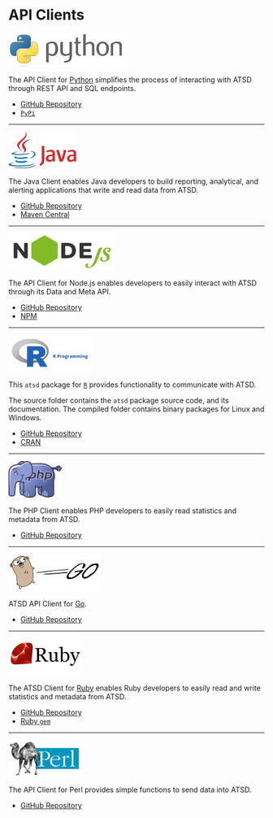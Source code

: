 # API Clients

![](./images/python-logo-1.png)

<a href="#python"></a>

The API Client for [Python](https://www.python.org/) simplifies the process of interacting with ATSD through REST API and SQL endpoints.

* [GitHub Repository](https://github.com/axibase/atsd-api-python)
* [`PyPi`](https://pypi.python.org/pypi/atsd_client)

---

![](./images/java-logo.png)

<a href="#java"></a>

The Java Client enables Java developers to build reporting, analytical, and alerting applications that write and read data from ATSD.

* [GitHub Repository](https://github.com/axibase/atsd-api-java)
* [Maven Central](https://search.maven.org/#search%7Cga%7C1%7Ca%3A%22atsd-api-java%22)

---

![](./images/nodejs-logo.png)

<a href="#nodejs"></a>

The API Client for Node.js enables developers to easily interact with ATSD through its Data and Meta API.

* [GitHub Repository](https://github.com/axibase/atsd-api-nodejs)
* [NPM](https://www.npmjs.com/package/atsd-api)

---

![](./images/r-logo.png)

<a href="#r"></a>

This `atsd` package for [`R`](https://www.r-project.org) provides functionality to communicate with ATSD.

The source folder contains the `atsd` package source code, and its documentation. The compiled folder contains binary packages for Linux and Windows.

* [GitHub Repository](https://github.com/axibase/atsd-api-r)
* [CRAN](https://cran.r-project.org/web/packages/atsd/index.html)

---

![](./images/php-logo.png)

<a href="#php"></a>

The PHP Client enables PHP developers to easily read statistics and metadata from ATSD.

* [GitHub Repository](https://github.com/axibase/atsd-api-php)

---

![](./images/go-logo.png)

<a href="#go"></a>

ATSD API Client for [Go](https://golang.org/).

* [GitHub Repository](https://github.com/axibase/atsd-api-go)

---

![](./images/ruby-logo.png)

<a href="#ruby"></a>

The ATSD Client for [Ruby](https://www.ruby-lang.org/) enables Ruby developers to easily read and write statistics and metadata from ATSD.

* [GitHub Repository](https://github.com/axibase/atsd-api-ruby)
* [Ruby `gem`](https://rubygems.org/gems/atsd)

---

![](./images/perl-logo.png)

<a href="#perl"></a>

The API Client for Perl provides simple functions to send data into ATSD.

* [GitHub Repository](https://github.com/axibase/atsd-api-perl)
